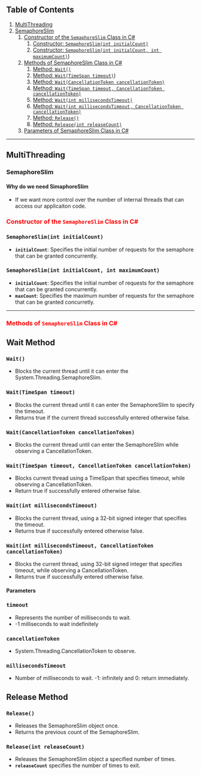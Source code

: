 ## Table of Contents

1. [MultiThreading](#multithreading)  
2. [SemaphoreSlim](#semaphoreslim)
    1. [Constructor of the `SemaphoreSlim` Class in C#](#constructor-of-the-semaphoreslim-class-in-c)
       1. [Constructor: `SemaphoreSlim(int initialCount)`](#semaphoreslimint-initialcount)
       2. [Constructor: `SemaphoreSlim(int initialCount, int maximumCount)`](#semaphoreslimint-initialcount-int-maximumcount))
    2. [Methods of SemaphoreSlim Class in C#](#methods-of-semaphoreslim-class-in-c)
       1. [Method: `Wait()`](#wait)
       2. [Method: `Wait(TimeSpan timeout)`](#waittimespan-timeout))
       3. [Method: `Wait(CancellationToken cancellationToken)`](#waitcancellationtoken-cancellationtoken)
       4. [Method: `Wait(TimeSpan timeout, CancellationToken cancellationToken)`](#waittimespan-timeout-cancellationtoken-cancellationtoken)
       5. [Method: `Wait(int millisecondsTimeout)`](#waitint-millisecondstimeout)
       6. [Method: `Wait(int millisecondsTimeout, CancellationToken cancellationToken)`](#waitint-millisecondstimeout-cancellationtoken-cancellationtoken)
       7. [Method: `Release()`](#release)
       8. [Method: `Release(int releaseCount)`](#releaseint-releasecount)
    3. [Parameters of SemaphoreSlim Class in C#](#parameters)
       
---

## MultiThreading

### SemaphoreSlim

#### Why do we need SimaphoreSlim

- If we want more control over the number of internal threads that can access our applicaiton code.

#### <h3 style="color:red">Constructor of the `SemaphoreSlim` Class in C#<h3>

### `SemaphoreSlim(int initialCount)`

- **`initialCount`**: Specifies the initial number of requests for the semaphore that can be granted concurrently.

### `SemaphoreSlim(int initialCount, int maximumCount)`

- **`initialCount`**: Specifies the initial number of requests for the semaphore that can be granted concurrently.
- **`maxCount`**: Specifies the maximum number of requests for the semaphore that can be granted concurretly.

---

#### <h3 style="color:red">Methods of `SemaphoreSlim` Class in C#</h3>

## Wait Method

### `Wait()`

- Blocks the current thread until it can enter the System.Threading.SemaphoreSlim.

### `Wait(TimeSpan timeout)`

- Blocks the current thread until it can enter the SemaphoreSlim to specify the timeout.
- Returns true if the current thread successfully entered otherwise false.

### `Wait(CancellationToken cancellationToken)`

- Blocks the current thread until can enter the SemaphoreSlim while observing a CancellationToken.

### `Wait(TimeSpan timeout, CancellationToken cancellationToken)`

- Blocks current thread using a TimeSpan that specifies timeout, while observing a CancellationToken.
- Return true if successfully entered otherwise false.

### `Wait(int millisecondsTimeout)`

- Blocks the current thread, using a 32-bit signed integer that specifies the timeout.
- Returns true if successfully entered otherwise false.

### `Wait(int millisecondsTimeout, CancellationToken cancellationToken)`

- Blocks the current thread, using 32-bit signed integer that specifies timeout, while observing a CancellationToken.
- Returns true if successfully entered otherwise false.

#### Parameters

### `timeout`

- Represents the number of milliseconds to wait.
- -1 milliseconds to wait indefinitely

### `cancellationToken`

- System.Threading.CancellationToken to observe.

### `millisecondsTimeout`

- Number of milliseconds to wait. -1: infinitely and 0: return immediately.

## Release Method

### `Release()`

- Releases the SemaphoreSlim object once.
- Returns the previous count of the SemaphoreSlim.

### `Release(int releaseCount)`

- Releases the SemaphoreSlim object a specified number of times.
- **`releaseCount`** specifies the number of times to exit.